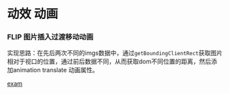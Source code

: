 # 动效 动画
### FLIP 图片插入过渡移动动画
实现思路：在先后两次不同的imgs数据中，通过<code>getBoundingClientRect</code>获取图片相对于视口的位置，通过前后数据不同，从而获取dom不同位置的距离，然后添加animation translate 动画属性。

[exam](http://www.shenxiaoyu.cn/basic/html/js/FLIP)